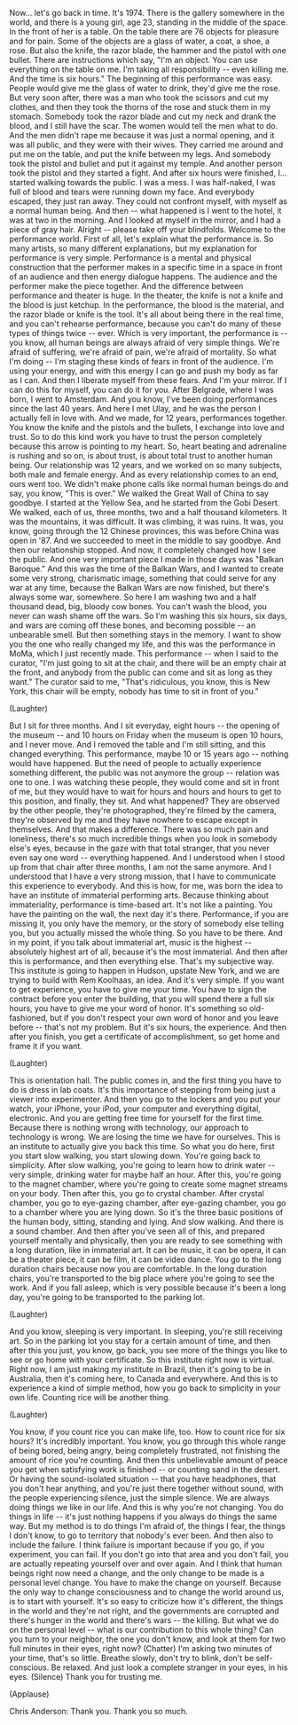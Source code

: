 
Now...
let&#39;s go back in time.
It&#39;s 1974.
There is the gallery somewhere
in the world,
and there is a young girl, age 23,
standing in the middle of the space.
In the front of her is a table.
On the table there are 76 objects
for pleasure and for pain.
Some of the objects are
a glass of water, a coat, a shoe, a rose.
But also the knife,
the razor blade, the hammer
and the pistol with one bullet.
There are instructions which say,
&quot;I&#39;m an object.
You can use everything on the table on me.
I&#39;m taking all responsibility --
even killing me.
And the time is six hours.&quot;
The beginning of this
performance was easy.
People would give me
the glass of water to drink,
they&#39;d give me the rose.
But very soon after,
there was a man who took the scissors
and cut my clothes,
and then they took the thorns of the rose
and stuck them in my stomach.
Somebody took the razor blade
and cut my neck and drank the blood,
and I still have the scar.
The women would tell the men what to do.
And the men didn&#39;t rape me
because it was just a normal opening,
and it was all public,
and they were with their wives.
They carried me around
and put me on the table,
and put the knife between my legs.
And somebody took the pistol and bullet
and put it against my temple.
And another person took the pistol
and they started a fight.
And after six hours were finished,
I...
started walking towards the public.
I was a mess.
I was half-naked, I was full of blood
and tears were running down my face.
And everybody escaped, they just ran away.
They could not confront myself,
with myself as a normal human being.
And then --
what happened
is I went to the hotel,
it was at two in the morning.
And
I looked at myself in the mirror,
and I had a piece of gray hair.
Alright --
please take off your blindfolds.
Welcome to the performance world.
First of all, let&#39;s explain
what the performance is.
So many artists,
so many different explanations,
but my explanation
for performance is very simple.
Performance is a mental
and physical construction
that the performer makes
in a specific time
in a space in front of an audience
and then energy dialogue happens.
The audience and the performer
make the piece together.
And the difference between
performance and theater is huge.
In the theater, the knife is not a knife
and the blood is just ketchup.
In the performance,
the blood is the material,
and the razor blade or knife is the tool.
It&#39;s all about being there
in the real time,
and you can&#39;t rehearse performance,
because you can&#39;t do many
of these types of things twice -- ever.
Which is very important,
the performance is --
you know, all human beings
are always afraid of very simple things.
We&#39;re afraid of suffering,
we&#39;re afraid of pain,
we&#39;re afraid of mortality.
So what I&#39;m doing --
I&#39;m staging these kinds of fears
in front of the audience.
I&#39;m using your energy,
and with this energy I can go
and push my body as far as I can.
And then I liberate myself
from these fears.
And I&#39;m your mirror.
If I can do this for myself,
you can do it for you.
After Belgrade, where I was born,
I went to Amsterdam.
And you know, I&#39;ve been doing performances
since the last 40 years.
And here I met Ulay,
and he was the person
I actually fell in love with.
And we made, for 12 years,
performances together.
You know the knife
and the pistols and the bullets,
I exchange into love and trust.
So to do this kind work
you have to trust the person completely
because this arrow
is pointing to my heart.
So, heart beating and adrenaline
is rushing and so on,
is about trust, is about total trust
to another human being.
Our relationship was 12 years,
and we worked on so many subjects,
both male and female energy.
And as every relationship
comes to an end, ours went too.
We didn&#39;t make phone calls
like normal human beings do
and say, you know, &quot;This is over.&quot;
We walked the Great Wall
of China to say goodbye.
I started at the Yellow Sea,
and he started from the Gobi Desert.
We walked, each of us, three months,
two and a half thousand kilometers.
It was the mountains, it was difficult.
It was climbing, it was ruins.
It was, you know, going through
the 12 Chinese provinces,
this was before China was open in &#39;87.
And we succeeded to meet in the middle
to say goodbye.
And then our relationship stopped.
And now, it completely changed
how I see the public.
And one very important piece
I made in those days
was &quot;Balkan Baroque.&quot;
And this was the time of the Balkan Wars,
and I wanted to create
some very strong, charismatic image,
something that could serve
for any war at any time,
because the Balkan Wars are now finished,
but there&#39;s always some war, somewhere.
So here I am washing
two and a half thousand
dead, big, bloody cow bones.
You can&#39;t wash the blood,
you never can wash shame off the wars.
So I&#39;m washing this six hours, six days,
and wars are coming off these bones,
and becoming possible --
an unbearable smell.
But then something stays in the memory.
I want to show you the one
who really changed my life,
and this was the performance in MoMa,
which I just recently made.
This performance --
when I said to the curator,
&quot;I&#39;m just going to sit at the chair,
and there will be
an empty chair at the front,
and anybody from the public
can come and sit as long as they want.&quot;
The curator said to me,
&quot;That&#39;s ridiculous, you know,
this is New York,
this chair will be empty,
nobody has time to sit in front of you.&quot;

(Laughter)

But I sit for three months.
And I sit everyday, eight hours --
the opening of the museum --
and 10 hours on Friday
when the museum is open 10 hours,
and I never move.
And I removed the table
and I&#39;m still sitting,
and this changed everything.
This performance,
maybe 10 or 15 years ago --
nothing would have happened.
But the need of people to actually
experience something different,
the public was not anymore the group --
relation was one to one.
I was watching these people,
they would come and sit in front of me,
but they would have to wait
for hours and hours and hours
to get to this position,
and finally, they sit.
And what happened?
They are observed by the other people,
they&#39;re photographed,
they&#39;re filmed by the camera,
they&#39;re observed by me
and they have nowhere to escape
except in themselves.
And that makes a difference.
There was so much pain and loneliness,
there&#39;s so much incredible things
when you look in somebody else&#39;s eyes,
because in the gaze
with that total stranger,
that you never even say one word --
everything happened.
And I understood when I stood up
from that chair after three months,
I am not the same anymore.
And I understood
that I have a very strong mission,
that I have to communicate this experience
to everybody.
And this is how, for me, was born the idea
to have an institute
of immaterial performing arts.
Because thinking about immateriality,
performance is time-based art.
It&#39;s not like a painting.
You have the painting on the wall,
the next day it&#39;s there.
Performance, if you are missing it,
you only have the memory,
or the story of somebody else telling you,
but you actually missed the whole thing.
So you have to be there.
And in my point,
if you talk about immaterial art,
music is the highest --
absolutely highest art of all,
because it&#39;s the most immaterial.
And then after this is performance,
and then everything else.
That&#39;s my subjective way.
This institute is going to happen
in Hudson, upstate New York,
and we are trying to build
with Rem Koolhaas, an idea.
And it&#39;s very simple.
If you want to get experience,
you have to give me your time.
You have to sign the contract
before you enter the building,
that you will spend there
a full six hours,
you have to give me your word of honor.
It&#39;s something so old-fashioned,
but if you don&#39;t respect your own
word of honor and you leave before --
that&#39;s not my problem.
But it&#39;s six hours, the experience.
And then after you finish,
you get a certificate of accomplishment,
so get home and frame it if you want.

(Laughter)

This is orientation hall.
The public comes in, and the first thing
you have to do is dress in lab coats.
It&#39;s this importance
of stepping from being
just a viewer into experimenter.
And then you go to the lockers
and you put your watch,
your iPhone, your iPod, your computer
and everything digital, electronic.
And you are getting free time
for yourself for the first time.
Because there is nothing
wrong with technology,
our approach to technology is wrong.
We are losing the time
we have for ourselves.
This is an institute
to actually give you back this time.
So what you do here,
first you start slow walking,
you start slowing down.
You&#39;re going back to simplicity.
After slow walking, you&#39;re going
to learn how to drink water --
very simple, drinking water
for maybe half an hour.
After this, you&#39;re going to
the magnet chamber,
where you&#39;re going to create
some magnet streams on your body.
Then after this,
you go to crystal chamber.
After crystal chamber,
you go to eye-gazing chamber,
after eye-gazing chamber, you go to
a chamber where you are lying down.
So it&#39;s the three basic positions
of the human body,
sitting, standing and lying.
And slow walking.
And there is a sound chamber.
And then after you&#39;ve seen all of this,
and prepared yourself
mentally and physically,
then you are ready to see
something with a long duration,
like in immaterial art.
It can be music, it can be opera,
it can be a theater piece,
it can be film, it can be video dance.
You go to the long duration chairs
because now you are comfortable.
In the long duration chairs,
you&#39;re transported to the big place
where you&#39;re going to see the work.
And if you fall asleep,
which is very possible
because it&#39;s been a long day,
you&#39;re going to be
transported to the parking lot.

(Laughter)

And you know, sleeping is very important.
In sleeping, you&#39;re still receiving art.
So in the parking lot you stay
for a certain amount of time,
and then after this
you just, you know, go back,
you see more of the things you like to see
or go home with your certificate.
So this institute right now is virtual.
Right now, I am just
making my institute in Brazil,
then it&#39;s going to be in Australia,
then it&#39;s coming here,
to Canada and everywhere.
And this is to experience
a kind of simple method,
how you go back to simplicity
in your own life.
Counting rice will be another thing.

(Laughter)

You know, if you count rice
you can make life, too.
How to count rice for six hours?
It&#39;s incredibly important.
You know, you go through this whole range
of being bored, being angry,
being completely frustrated, not finishing
the amount of rice you&#39;re counting.
And then this unbelievable
amount of peace you get
when satisfying work is finished --
or counting sand in the desert.
Or having the sound-isolated situation --
that you have headphones,
that you don&#39;t hear anything,
and you&#39;re just there
together without sound,
with the people experiencing silence,
just the simple silence.
We are always doing things
we like in our life.
And this is why you&#39;re not changing.
You do things in life --
it&#39;s just nothing happens
if you always do things the same way.
But my method is to do things
I&#39;m afraid of, the things I fear,
the things I don&#39;t know,
to go to territory
that nobody&#39;s ever been.
And then also to include the failure.
I think failure is important
because if you go,
if you experiment, you can fail.
If you don&#39;t go into that area
and you don&#39;t fail,
you are actually repeating yourself
over and over again.
And I think that human beings
right now need a change,
and the only change to be made
is a personal level change.
You have to make the change on yourself.
Because the only way
to change consciousness
and to change the world around us,
is to start with yourself.
It&#39;s so easy to criticize
how it&#39;s different,
the things in the world
and they&#39;re not right,
and the governments are corrupted
and there&#39;s hunger in the world
and there&#39;s wars -- the killing.
But what we do on the personal level --
what is our contribution
to this whole thing?
Can you turn to your neighbor,
the one you don&#39;t know,
and look at them for two full minutes
in their eyes, right now?
(Chatter)
I&#39;m asking two minutes
of your time, that&#39;s so little.
Breathe slowly, don&#39;t try to blink,
don&#39;t be self-conscious.
Be relaxed.
And just look a complete
stranger in your eyes, in his eyes.
(Silence)
Thank you for trusting me.

(Applause)


Chris Anderson: Thank you.
Thank you so much.

